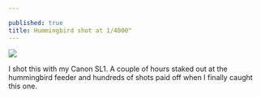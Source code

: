 ```yaml
---

published: true
title: Hummingbird shot at 1/4000"
---
```

![]({{site.cdn_path}}/2014/09/08/IMG_2622-1024x682.jpg)

I shot this with my Canon SL1. A couple of hours staked out at the hummingbird feeder and hundreds of shots paid off when I finally caught this one.

